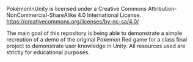 PokémonInUnity is licensed under a Creative Commons Attribution-NonCommercial-ShareAlike 4.0 International License. https://creativecommons.org/licenses/by-nc-sa/4.0/


The main goal of this repository is being able to demonstrate a simple recreation of a demo of the original Pokemon Red game for a class final project to demonstrate user knowledge in Unity. All resources used are strictly for educational purposes.
